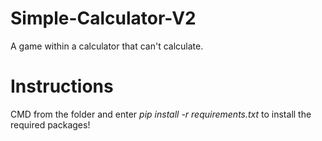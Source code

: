 # Simple-Calculator-V2
A game within a calculator that can't calculate.

# Instructions
CMD from the folder and enter _pip install -r requirements.txt_ to install the required packages!
